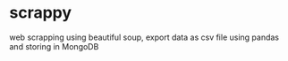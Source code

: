 # scrappy
web scrapping using beautiful soup, export data as csv file using pandas and storing in MongoDB  
